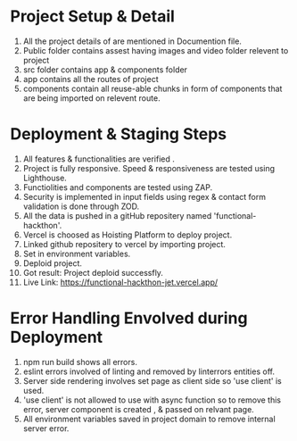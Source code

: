 
# Project Setup & Detail

1. All the project details of are mentioned in Documention file.
2. Public folder contains assest having images and video folder relevent to project
3. src folder contains app & components folder
4. app contains all the routes of project
5. components contain all reuse-able chunks in form of components that are being imported on relevent route. 

# Deployment & Staging Steps

1. All features & functionalities are verified .
2. Project is fully responsive. Speed & responsiveness are tested using Lighthouse. 
3. Functiolities and components are tested using ZAP.
4. Security is implemented in input fields using regex & contact form validation is done through ZOD.
5. All the data is pushed in a gitHub repositery named 'functional-hackthon'.
6. Vercel is choosed as Hoisting Platform to deploy project.
7. Linked github repositery to vercel by importing project.
8. Set in environment variables. 
9.  Deploid project.
10. Got result: Project deploid successfly.
11. Live Link: https://functional-hackthon-jet.vercel.app/

# Error Handling Envolved during Deployment

1. npm run build shows all errors.
2. eslint errors involved of linting and removed by linterrors entities off.
3. Server side rendering involves set page as client side so 'use client' is used.
4. 'use client' is not allowed to use with async function so to remove this error, server component is created , & passed on relvant page.
5.  All environment variables saved in project domain to remove internal server error. 


